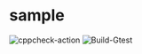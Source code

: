 # sample
![cppcheck-action](https://github.com/Chethangc/sample/workflows/cppcheck-action/badge.svg)
![Build-Gtest](https://github.com/Chethangc/sample/workflows/Build-Gtest/badge.svg)
